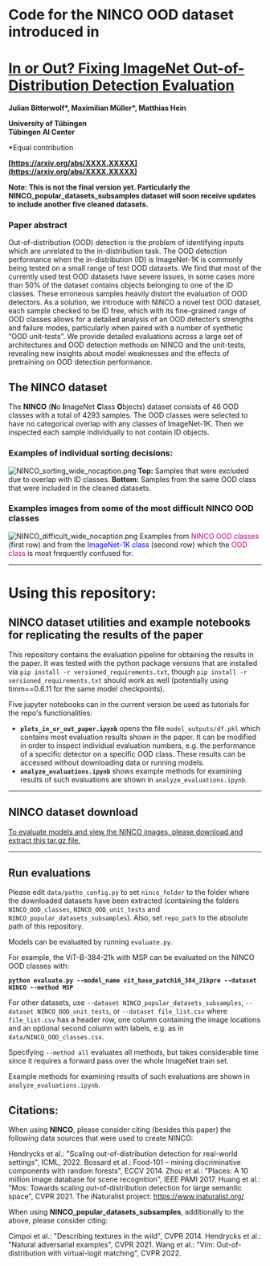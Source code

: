 # Code for the **NINCO** OOD dataset introduced in
# [In or Out? Fixing ImageNet Out-of-Distribution Detection Evaluation](https://arxiv.org/abs/XXXX.XXXXX)

**Julian Bitterwolf\*, Maximilian Müller\*, Matthias Hein**

**University of Tübingen**  
**Tübingen AI Center**

\*Equal contribution

**[https://arxiv.org/abs/XXXX.XXXXX](https://arxiv.org/abs/XXXX.XXXXX)**

**Note: This is not the final version yet. Particularly the NINCO_popular_datasets_subsamples dataset will soon receive updates to include another five cleaned datasets.**

### Paper abstract

Out-of-distribution (OOD) detection is the problem of identifying inputs which are unrelated to the in-distribution task. The OOD detection performance when the in-distribution (ID) is ImageNet-1K is commonly being tested on a small range of test OOD datasets. We find that most of the currently used test OOD datasets have severe issues, in some cases more than 50\% of the dataset contains objects belonging to one of the ID classes.
These erroneous samples heavily distort the evaluation of OOD detectors. As a solution, we introduce with NINCO a novel test OOD dataset, each sample checked to be ID free, which with its fine-grained range of OOD classes allows for a detailed analysis of an OOD detector’s strengths and failure modes, particularly when paired with a number of synthetic “OOD unit-tests”.
We provide detailed evaluations across a large set of architectures and OOD detection methods on NINCO and the unit-tests, revealing new insights about model weaknesses and the effects of pretraining on OOD detection performance.

## The NINCO dataset

The **NINCO** (**N**o **I**mageNet **C**lass **O**bjects) dataset consists of 46 OOD classes with a total of 4293 samples.
The OOD classes were selected to have no categorical overlap with any classes of ImageNet-1K.
Then we inspected each sample individually to not contain ID objects.

### Examples of individual sorting decisions:

![NINCO_sorting_wide_nocaption.png](readme_images/NINCO_sorting_wide_nocaption.png)
 **Top:** Samples that were excluded due to overlap with ID classes. **Bottom:** Samples from the same
OOD class that were included in the cleaned datasets.

### Examples images from some of the most difficult NINCO OOD classes
![NINCO_difficult_wide_nocaption.png](readme_images/NINCO_difficult_wide_nocaption.png)
Examples from <span style="color:#BF008C"> NINCO OOD classes </span> (first row) and from the <span style="color:blue">ImageNet-1K class</span> (second row) which the <span style="color:BF008C"> OOD class </span> is most frequently confused for.

---

# **Using this repository**:

## NINCO dataset utilities and example notebooks for replicating the results of the paper 

This repository contains the evaluation pipeline for obtaining the results in the paper.
It was tested with the python package versions that are installed via `pip install -r versioned_requirements.txt`, though `pip install -r versioned_requirements.txt` should work as well (potentially using timm==0.6.11 for the same model checkpoints).



Five jupyter notebooks can in the current version be used as tutorials for the repo's functionalities:

 - **`plots_in_or_out_paper.ipynb`** opens the file `model_outputs/df.pkl` which contains most evaluation results shown in the paper. It can be modified in order to inspect individual evaluation numbers, e.g. the performance of a specific detector on a specific OOD class. These results can be accessed without downloading data or running models.
 - **`analyze_evaluations.ipynb`** shows example methods for examining results of such evaluations are shown in `analyze_evaluations.ipynb`.

---

## NINCO dataset download 
[To evaluate models and view the NINCO images, please download and extract this tar.gz file.](https://drive.google.com/file/d/1lR9ncSCyLH6uVb4jzfZtMRPg1YMiYQGt/view?usp=share_link)

--- 

## Run evaluations

Please edit `data/paths_config.py` to set `ninco_folder` to the folder where the downloaded datasets have been extracted (containing the folders `NINCO_OOD_classes`,  `NINCO_OOD_unit_tests` and  `NINCO_popular_datasets_subsamples`).
Also, set `repo_path` to the absolute path of this repository.

Models can be evaluated by running `evaluate.py`.

For example, the ViT-B-384-21k with MSP can be evaluated on the NINCO OOD classes with:

**`python evaluate.py --model_name vit_base_patch16_384_21kpre --dataset NINCO --method MSP`**

For other datasets, use `--dataset NINCO_popular_datasets_subsamples`, `--dataset NINCO_OOD_unit_tests`, or `--dataset file_list.csv` where `file_list.csv` has a header row, one column containing the image locations and an optional second column with labels, e.g. as in `data/NINCO_OOD_classes.csv`.

Specifying `--method all` evaluates all methods, but takes considerable time since it requires a forward pass over the whole ImageNet train set.

Example methods for examining results of such evaluations are shown in `analyze_evaluations.ipynb`.

## Citations:

When using **NINCO**, please consider citing (besides this paper) the following data sources that were used to create NINCO:

Hendrycks et al.: "Scaling out-of-distribution detection for real-world settings", ICML, 2022.
Bossard et al.: Food-101 – mining discriminative components with random forests", ECCV 2014.
Zhou et al.: "Places: A 10 million image database for scene recognition", IEEE PAMI 2017.
Huang et al.: "Mos: Towards scaling out-of-distribution detection for large semantic space", CVPR 2021.
The iNaturalist project: https://www.inaturalist.org/

When using **NINCO_popular_datasets_subsamples**, additionally to the above, please consider citing:

Cimpoi et al.: "Describing textures in the wild", CVPR 2014.
Hendrycks et al.: "Natural adversarial examples", CVPR 2021.
Wang et al.: "Vim: Out-of-distribution with virtual-logit matching", CVPR 2022.

